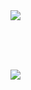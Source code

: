 <img src="https://img.shields.io/badge/Ajmain-Nishu-green">

<br><br><br>

<img src="https://img.shields.io/badge/Ajmain-Nishu-orange">